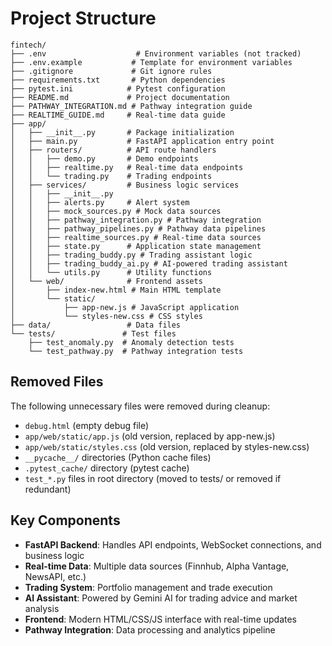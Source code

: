 # Project Structure

```
fintech/
├── .env                    # Environment variables (not tracked)
├── .env.example           # Template for environment variables
├── .gitignore             # Git ignore rules
├── requirements.txt       # Python dependencies
├── pytest.ini            # Pytest configuration
├── README.md             # Project documentation
├── PATHWAY_INTEGRATION.md # Pathway integration guide
├── REALTIME_GUIDE.md     # Real-time data guide
├── app/
│   ├── __init__.py       # Package initialization
│   ├── main.py           # FastAPI application entry point
│   ├── routers/          # API route handlers
│   │   ├── demo.py       # Demo endpoints
│   │   ├── realtime.py   # Real-time data endpoints
│   │   └── trading.py    # Trading endpoints
│   ├── services/         # Business logic services
│   │   ├── __init__.py
│   │   ├── alerts.py     # Alert system
│   │   ├── mock_sources.py # Mock data sources
│   │   ├── pathway_integration.py # Pathway integration
│   │   ├── pathway_pipelines.py # Pathway data pipelines
│   │   ├── realtime_sources.py # Real-time data sources
│   │   ├── state.py      # Application state management
│   │   ├── trading_buddy.py # Trading assistant logic
│   │   ├── trading_buddy_ai.py # AI-powered trading assistant
│   │   └── utils.py      # Utility functions
│   └── web/              # Frontend assets
│       ├── index-new.html # Main HTML template
│       └── static/
│           ├── app-new.js # JavaScript application
│           └── styles-new.css # CSS styles
├── data/                 # Data files
└── tests/               # Test files
    ├── test_anomaly.py  # Anomaly detection tests
    └── test_pathway.py  # Pathway integration tests
```

## Removed Files

The following unnecessary files were removed during cleanup:
- `debug.html` (empty debug file)
- `app/web/static/app.js` (old version, replaced by app-new.js)
- `app/web/static/styles.css` (old version, replaced by styles-new.css)
- `__pycache__/` directories (Python cache files)
- `.pytest_cache/` directory (pytest cache)
- `test_*.py` files in root directory (moved to tests/ or removed if redundant)

## Key Components

- **FastAPI Backend**: Handles API endpoints, WebSocket connections, and business logic
- **Real-time Data**: Multiple data sources (Finnhub, Alpha Vantage, NewsAPI, etc.)
- **Trading System**: Portfolio management and trade execution
- **AI Assistant**: Powered by Gemini AI for trading advice and market analysis
- **Frontend**: Modern HTML/CSS/JS interface with real-time updates
- **Pathway Integration**: Data processing and analytics pipeline
